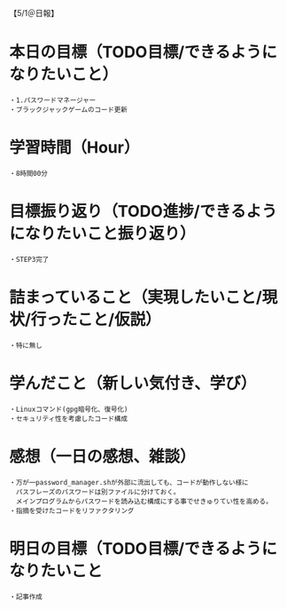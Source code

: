 【5/1＠日報】
# 本日の目標（TODO目標/できるようになりたいこと）
    ・1.パスワードマネージャー
    ・ブラックジャックゲームのコード更新
# 学習時間（Hour）
    ・8時間00分
# 目標振り返り（TODO進捗/できるようになりたいこと振り返り）
    ・STEP3完了
# 詰まっていること（実現したいこと/現状/行ったこと/仮説）
    ・特に無し
# 学んだこと（新しい気付き、学び）
    ・Linuxコマンド(gpg暗号化、復号化)
    ・セキュリティ性を考慮したコード構成
# 感想（一日の感想、雑談）
    ・万が一password_manager.shが外部に流出しても、コードが動作しない様に
    　パスフレーズのパスワードは別ファイルに分けておく。
    　メインプログラムからパスワードを読み込む構成にする事でせきゅりてい性を高める。
    ・指摘を受けたコードをリファクタリング
# 明日の目標（TODO目標/できるようになりたいこと
    ・記事作成
